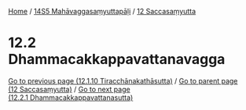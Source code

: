 
[Home](/) / [14S5 Mahāvaggasaṃyuttapāḷi](../../14S5.md) / [12 Saccasaṃyutta](../12.md)

# 12.2 Dhammacakkappavattanavagga


[Go to previous page (12.1.10 Tiracchānakathāsutta)](12.1/12.1.10.md) / [Go to parent page (12 Saccasaṃyutta)](../12.md) / [Go to next page (12.2.1 Dhammacakkappavattanasutta)](12.2/12.2.1.md)


